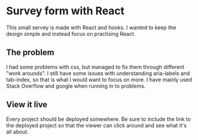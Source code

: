 # Survey form with React

This small servey is made with React and hooks. I wanted to keep the design simple and instead focus on practising React.

## The problem
I had some problems with css, but managed to fix them through different "work arounds". I still have some issues with understanding aria-labels and tab-index, so that is what I would want to focus on more. I have mainly used Stack Overflow and google when running in to problems. 

## View it live

Every project should be deployed somewhere. Be sure to include the link to the deployed project so that the viewer can click around and see what it's all about.
